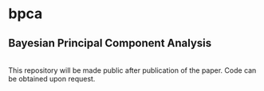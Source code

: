 # bpca
Bayesian Principal Component Analysis
---
<br/> 
This repository will be made public after publication of the paper. Code can be obtained upon request.
